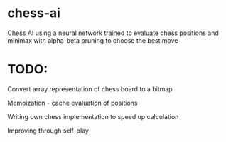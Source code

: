 # chess-ai
Chess AI using a neural network trained to evaluate chess positions and minimax with alpha-beta pruning to choose the best move

# TODO:
Convert array representation of chess board to a bitmap

Memoization - cache evaluation of positions

Writing own chess implementation to speed up calculation

Improving through self-play